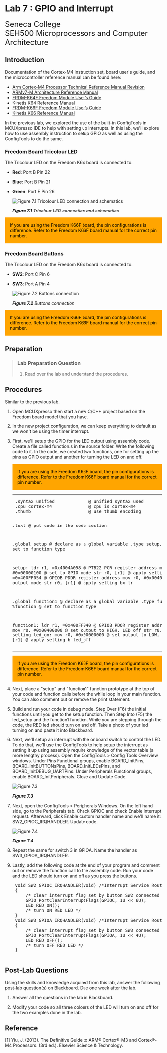 # Lab 7 : GPIO and Interrupt

<font size="5">
Seneca College</br>
SEH500 Microprocessors and Computer Architecture
</font>

## Introduction

Documentation of the Cortex-M4 instruction set, board user's guide, and the microcontroller reference manual can be found here:

- [Arm Cortex-M4 Processor Technical Reference Manual Revision](https://developer.arm.com/documentation/100166/0001)
- [ARMv7-M Architecture Reference Manual](https://developer.arm.com/documentation/ddi0403/latest/)
- [FRDM-K64F Freedom Module User’s Guide](https://www.nxp.com/webapp/Download?colCode=FRDMK64FUG)
- [Kinetis K64 Reference Manual](https://www.nxp.com/webapp/Download?colCode=K64P144M120SF5RM)
- [FRDM-K66F Freedom Module User’s Guide](https://www.nxp.com/webapp/Download?colCode=FRDMK66FUG)
- [Kinetis K66 Reference Manual](https://www.nxp.com/webapp/Download?colCode=K66P144M180SF5RMV2)

In the previous lab, we explored the use of the built-in ConfigTools in MCUXpresso IDE to help with setting up interrupts. In this lab, we'll explore how to use assembly instruction to setup GPIO as well as using the ConfigTools to do the same.

### Freedom Board Tricolour LED

The Tricolour LED on the Freedom K64 board is connected to:
- **Red**: Port B Pin 22
- **Blue**: Port B Pin 21
- **Green**: Port E Pin 26

    ![Figure 7.1 Tricolour LED connection and schematics](lab7-leds.png)

    ***Figure 7.1** Tricolour LED connection and schematics*

<div style="padding: 15px; border: 1px solid orange; background-color: orange; color: black;">
If you are using the Freedom K66F board, the pin configurations is difference. Refer to the Freedom K66F board manual for the correct pin number.
</div>

### Freedom Board Buttons

The Tricolour LED on the Freedom K64 board is connected to:
- **SW2**: Port C Pin 6
- **SW3**: Port A Pin 4

    ![Figure 7.2 Buttons connection](lab7-buttons.png)

    ***Figure 7.2** Buttons connection*

<div style="padding: 15px; border: 1px solid orange; background-color: orange; color: black;">
If you are using the Freedom K66F board, the pin configurations is difference. Refer to the Freedom K66F board manual for the correct pin number.
</div>

## Preparation

> ### Lab Preparation Question
> 1. Read over the lab and understand the procedures.

## Procedures

Similar to the previous lab.

1. Open MCUXpresso then start a new C/C++ project based on the Freedom board model that you have.

1. In the new project configuration, we can keep everything to default as we won't be using the timer interrupt.

1. First, we'll setup the GPIO for the LED output using assembly code. Create a file called function.s in the source folder. Write the following code to it. In the code, we created two functions, one for setting up the pins as GPIO output and another for turning the LED on and off.

    <div style="padding: 15px; border: 1px solid orange; background-color: orange; color: black;">
    If you are using the Freedom K66F board, the pin configurations is difference. Refer to the Freedom K66F board manual for the correct pin number.
    </div>

    <hr/><pre>
    .syntax unified             @ unified syntax used
    .cpu cortex-m4              @ cpu is cortex-m4
    .thumb                      @ use thumb encoding

    .text                       @ put code in the code section

    .global setup               @ declare as a global variable
    .type setup, %function      @ set to function type

    setup:
        ldr r1, =0x4004A058		@ PTB22 PCR register address
        mov r0, #0x00000100		@ set to GPIO mode
        str r0, [r1]			@ apply setting
        ldr r1, =0x400FF054		@ GPIOB PDDR register address
        mov r0, #0x00400000		@ set to output mode
        str r0, [r1]			@ apply setting
        bx	lr

    .global function1           @ declare as a global variable
    .type function1, %function  @ set to function type

    function1:
        ldr r1, =0x400FF040     @ GPIOB PDOR register address
    led_off:
        mov r0, #0x00400000     @ set output to HIGH, LED off
        str r0, [r1]			@ apply setting
    led_on:
        mov r0, #0x00000000     @ set output to LOW, LED on
        str r0, [r1]			@ apply setting
        b 	led_off
    </pre><hr/>

    <div style="padding: 15px; border: 1px solid orange; background-color: orange; color: black;">
    If you are using the Freedom K66F board, the pin configurations is difference. Refer to the Freedom K66F board manual for the correct pin number.
    </div>

1. Next, place a "setup" and "function1" function prototype at the top of your code and function calls before the while loop in your main function. You can also comment out or remove the print statement.

1. Build and run your code in debug mode. Step Over (F6) the initial functions until you get to the setup function. Then Step Into (F5) the led_setup and the function1 function. While you are stepping through the code, the RED led should turn on and off. Take a photo of your led turning on and paste it into Blackboard.

1. Next, we'll setup an interrupt with the onboard switch to control the LED. To do that, we'll use the ConfigTools to help setup the interrupt as setting it up using assembly require knowledge of the vector table (a more lengthy process). Open the ConfigTools > Config Tools Overview windows. Under Pins Functional groups, enable BOARD_InitPins, BOARD_InitBUTTONsPins, BOARD_InitLEDsPins, and BOARD_InitDEBUG_UARTPins. Under Peripherals Functional groups, enable BOARD_InitPeripherals. Close and Update Code.

    ![Figure 7.3](lab7-config-overview.png)

    ***Figure 7.3***

1. Next, open the ConfigTools > Peripherals Windows. On the left hand side, go to the Peripherals tab. Check GPIOC and check Enable interrupt request. Afterward, click Enable custom handler name and we'll name it: SW2_GPIOC_IRQHANDLER. Update code.

    ![Figure 7.4](lab7-interrupt.png)

    ***Figure 7.4***

1. Repeat the same for switch 3 in GPIOA. Name the handler as SW3_GPIOA_IRQHANDLER.

1. Lastly, add the following code at the end of your program and comment out or remove the function call to the assembly code. Run your code and the LED should turn on and off as you press the buttons.

    <pre>
    void SW2_GPIOC_IRQHANDLER(void) /*Interrupt Service Routine for SW2*/
    {
        /* clear interrupt flag set by button SW2 connected to pin PTC6 */
        GPIO_PortClearInterruptFlags(GPIOC, 1U << 6U);
        LED_RED_ON();
        /* turn ON RED LED */
    }
    void SW3_GPIOA_IRQHANDLER(void) /*Interrupt Service Routine for SW3*/
    {
        /* clear interrupt flag set by button SW3 connected to pin PTA4 */
        GPIO_PortClearInterruptFlags(GPIOA, 1U << 4U);
        LED_RED_OFF();
        /* turn OFF RED LED */
    }
    </pre>

## Post-Lab Questions

Using the skills and knowledge acquired from this lab, answer the following post-lab question(s) on Blackboard. Due one week after the lab.

1. Answer all the questions in the lab in Blackboard.

1. Modify your code so all three colours of the LED will turn on and off for the two examples done in the lab.

## Reference

[1] Yiu, J. (2013). The Definitive Guide to ARM® Cortex®-M3 and Cortex®-M4 Processors. (3rd ed.). Elsevier Science & Technology.